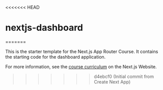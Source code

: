 <<<<<<< HEAD
# nextjs-dashboard
=======


This is the starter template for the Next.js App Router Course. It contains the starting code for the dashboard application.

For more information, see the [course curriculum](https://nextjs.org/learn) on the Next.js Website.
>>>>>>> d4ebcf0 (Initial commit from Create Next App)
